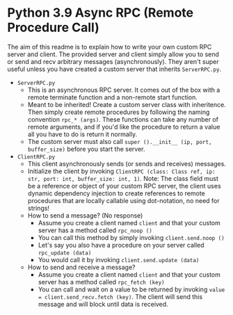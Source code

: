 # Python 3.9 Async RPC (Remote Procedure Call)
The aim of this readme is to explain how to write your own custom RPC server and client. The provided server and client simply allow you to send or send and recv arbitrary messages (asynchronously). They aren't super useful unless you have created a custom server that inherits `ServerRPC.py`.


- `ServerRPC.py`
    - This is an asynchronous RPC server. It comes out of the box with a remote terminate function and a non-remote start function.
    - Meant to be inherited! Create a custom server class with inheritence. Then simply create remote procedures by following the naming convention `rpc_* (args)`. These functions can take any number of remote arguments, and if you'd like the procedure to return a value all you have to do is return it normally.
    - The custom server must also call `super ().__init__ (ip, port, buffer_size)` before you start the server.
- `ClientRPC.py`
    - This client asynchronously sends (or sends and receives) messages.
    - Initialize the client by invoking `ClientRPC (class: Class ref, ip: str, port: int, buffer_size: int, 1)`. Note: The class field must be a reference or object of your custom RPC server, the client uses dynamic dependency injection to create references to remote procedures that are locally callable using dot-notation, no need for strings!
    - How to send a message? (No response)
        - Assume you create a client named `client` and that your custom server has a method called `rpc_noop ()`
        - You can call this method by simply invoking `client.send.noop ()`
        - Let's say you also have a procedure on your server called `rpc_update (data)`
        - You would call it by invoking `client.send.update (data)`
    - How to send and receive a message?
        - Assume you create a client named `client` and that your custom server has a method called `rpc_fetch (key)`
        - You can call and wait on a value to be returned by invoking `value = client.send_recv.fetch (key)`. The client will send this message and will block until data is received.
